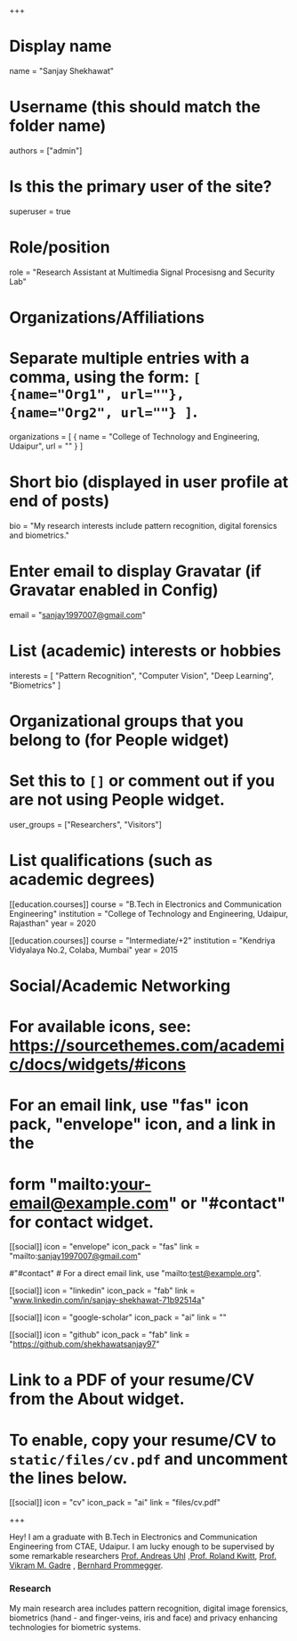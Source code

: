 +++
# Display name
name = "Sanjay Shekhawat"

# Username (this should match the folder name)
authors = ["admin"]

# Is this the primary user of the site?
superuser = true

# Role/position
role = "Research Assistant at Multimedia Signal Procesisng and Security Lab"

# Organizations/Affiliations
#   Separate multiple entries with a comma, using the form: `[ {name="Org1", url=""}, {name="Org2", url=""} ]`.
organizations = [ { name = "College of Technology and Engineering, Udaipur", url = "" } ]

# Short bio (displayed in user profile at end of posts)
bio = "My research interests include pattern recognition, digital forensics and biometrics."

# Enter email to display Gravatar (if Gravatar enabled in Config)
email = "sanjay1997007@gmail.com"

# List (academic) interests or hobbies
interests = [
  "Pattern Recognition",
  "Computer Vision",
  "Deep Learning",
  "Biometrics"
]

# Organizational groups that you belong to (for People widget)
#   Set this to `[]` or comment out if you are not using People widget.
user_groups = ["Researchers", "Visitors"]

# List qualifications (such as academic degrees)
[[education.courses]]
  course = "B.Tech in Electronics and Communication Engineering"
  institution = "College of Technology and Engineering, Udaipur, Rajasthan"
  year = 2020

[[education.courses]]
  course = "Intermediate/+2"
  institution = "Kendriya Vidyalaya No.2, Colaba, Mumbai"
  year = 2015

# Social/Academic Networking
# For available icons, see: https://sourcethemes.com/academic/docs/widgets/#icons
#   For an email link, use "fas" icon pack, "envelope" icon, and a link in the
#   form "mailto:your-email@example.com" or "#contact" for contact widget.

[[social]]
  icon = "envelope"
  icon_pack = "fas"
  link = "mailto:sanjay1997007@gmail.com"

#"#contact"  # For a direct email link, use "mailto:test@example.org".

[[social]]
  icon = "linkedin"
  icon_pack = "fab"
  link = "www.linkedin.com/in/sanjay-shekhawat-71b92514a"

[[social]]
  icon = "google-scholar"
  icon_pack = "ai"
  link = ""

[[social]]
  icon = "github"
  icon_pack = "fab"
  link = "https://github.com/shekhawatsanjay97"

# Link to a PDF of your resume/CV from the About widget.
# To enable, copy your resume/CV to `static/files/cv.pdf` and uncomment the lines below.
[[social]]
   icon = "cv"
   icon_pack = "ai"
   link = "files/cv.pdf"

+++

Hey! I am a graduate with B.Tech in Electronics and Communication Engineering from CTAE, Udaipur. I am lucky enough to be supervised by some remarkable researchers [Prof. Andreas Uhl](http://wavelab.at/member-uhl.shtml) ,[Prof. Roland Kwitt](http://rkwitt.org/), [Prof. Vikram M. Gadre](https://www.ee.iitb.ac.in/wiki/faculty/vmgadre) , [Bernhard Prommegger](http://wavelab.at/member-bprommeg.shtml).

### Research

My main research area includes pattern recognition, digital image forensics, biometrics (hand - and finger-veins, iris and face) and privacy enhancing technologies for biometric systems.
